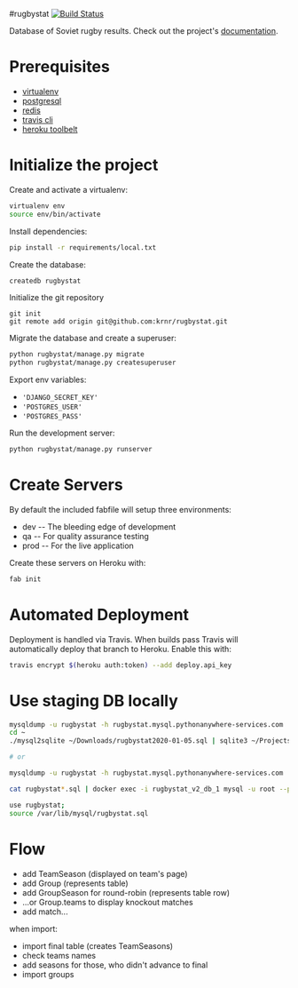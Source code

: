 #rugbystat
[![Build Status](https://travis-ci.org/krnr/rugbystat.svg?branch=master)](https://travis-ci.org/krnr/rugbystat)

Database of Soviet rugby results. Check out the project's [documentation](http://krnr.github.io/rugbystat/).

# Prerequisites
- [virtualenv](https://virtualenv.pypa.io/en/latest/)
- [postgresql](http://www.postgresql.org/)
- [redis](http://redis.io/)
- [travis cli](http://blog.travis-ci.com/2013-01-14-new-client/)
- [heroku toolbelt](https://toolbelt.heroku.com/)

# Initialize the project
Create and activate a virtualenv:

```bash
virtualenv env
source env/bin/activate
```
Install dependencies:

```bash
pip install -r requirements/local.txt
```
Create the database:

```bash
createdb rugbystat
```
Initialize the git repository

```
git init
git remote add origin git@github.com:krnr/rugbystat.git
```

Migrate the database and create a superuser:
```bash
python rugbystat/manage.py migrate
python rugbystat/manage.py createsuperuser
```

Export env variables:
* `'DJANGO_SECRET_KEY'`
* `'POSTGRES_USER'`
* `'POSTGRES_PASS'`

Run the development server:
```bash
python rugbystat/manage.py runserver
```

# Create Servers
By default the included fabfile will setup three environments:

- dev -- The bleeding edge of development
- qa -- For quality assurance testing
- prod -- For the live application

Create these servers on Heroku with:

```bash
fab init
```

# Automated Deployment
Deployment is handled via Travis. When builds pass Travis will automatically deploy that branch to Heroku. Enable this with:
```bash
travis encrypt $(heroku auth:token) --add deploy.api_key
```

# Use staging DB locally

```bash
mysqldump -u rugbystat -h rugbystat.mysql.pythonanywhere-services.com 'rugbystat$staging_db' --skip-extended-insert --compact > rugbystat`date +%Y-%m-%d`.sql
cd ~
./mysql2sqlite ~/Downloads/rugbystat2020-01-05.sql | sqlite3 ~/Projects/rugbystat_v2/rugbystat/rugbystat.sqlite.db

# or

mysqldump -u rugbystat -h rugbystat.mysql.pythonanywhere-services.com 'rugbystat$staging_db' --compatible=postgres > rugbystat`date +%Y-%m-%d`.sql

cat rugbystat*.sql | docker exec -i rugbystat_v2_db_1 mysql -u root --password=123 rugbystat

use rugbystat;
source /var/lib/mysql/rugbystat.sql
```

# Flow

- add TeamSeason (displayed on team's page)
- add Group (represents table)
- add GroupSeason for round-robin (represents table row)
- ...or Group.teams to display knockout matches
- add match...

when import:

- import final table (creates TeamSeasons)
- check teams names
- add seasons for those, who didn't advance to final
- import groups

